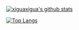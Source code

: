 [![xiguaxigua's github stats](https://github-readme-stats.vercel.app/api?username=xiguaxigua&count_private=true&show_icons=true)](https://github.com/anuraghazra/github-readme-stats)

[![Top Langs](https://github-readme-stats.vercel.app/api/top-langs/?username=xiguaxigua)](https://github.com/anuraghazra/github-readme-stats)
